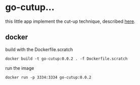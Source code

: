 # go-cutup...

this little app implement the cut-up technique, described [here](https://en.wikipedia.org/wiki/Cut-up_technique).

## docker

build with the Dockerfile.scratch

```
docker build -t go-cutup:0.0.2 . -f Dockerfile.scratch
```

run the image

```
docker run -p 3334:3334 go-cutup:0.0.2
```
